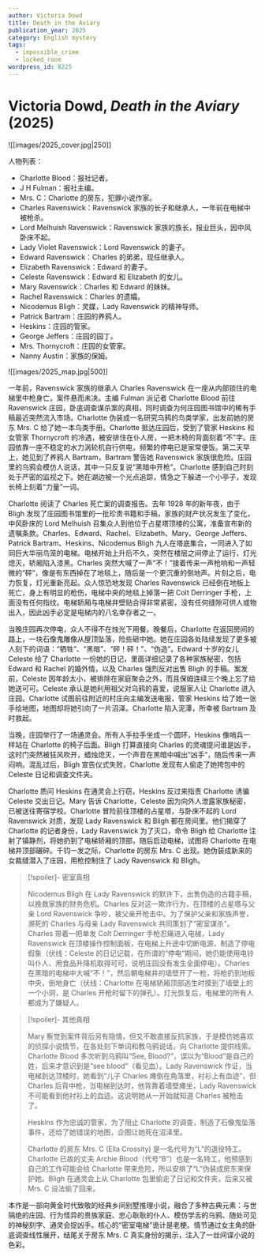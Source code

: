 ```yaml
---
author: Victoria Dowd
title: Death in the Aviary
publication_year: 2025
category: English mystery
tags:
  - impossible_crime
  - locked_room
wordpress_id: 8225
---
```


# Victoria Dowd, <i>Death in the Aviary</i> (2025)

![[images/2025_cover.jpg|250]]

人物列表：
- Charlotte Blood：报社记者。
- J H Fulman：报社主编。
- Mrs. C：Charlotte 的房东，犯罪小说作家。
- Charles Ravenswick：Ravenswick 家族的长子和继承人，一年前在电梯中被枪杀。
- Lord Melhuish Ravenswick：Ravenswick 家族的族长，报业巨头，因中风卧床不起。
- Lady Violet Ravenswick：Lord Ravenswick 的妻子。
- Edward Ravenswick：Charles 的弟弟，现任继承人。
- Elizabeth Ravenswick：Edward 的妻子。
- Celeste Ravenswick：Edward 和 Elizabeth 的女儿。
- Mary Ravenswick：Charles 和 Edward 的妹妹。
- Rachel Ravenswick：Charles 的遗孀。
- Nicodemus Bligh：灵媒，Lady Ravenswick 的精神导师。
- Patrick Bartram：庄园的养鸦人。
- Heskins：庄园的管家。
- George Jeffers：庄园的园丁。
- Mrs. Thornycroft：庄园的女管家。
- Nanny Austin：家族的保姆。

![[images/2025_map.jpg|500]]

一年前，Ravenswick 家族的继承人 Charles Ravenswick 在一座从内部锁住的电梯里中枪身亡，案件悬而未决。主编 Fulman 派记者 Charlotte Blood 前往 Ravenswick 庄园，卧底调查谋杀案的真相，同时调查为何庄园图书馆中的稀有手稿最近突然流入市场。Charlotte 伪装成一名研究乌鸦的鸟类学家，出发前她的房东 Mrs. C 给了她一本鸟类手册。Charlotte 抵达庄园后，受到了管家 Heskins 和女管家 Thornycroft 的冷遇，被安排住在仆人房，一把木椅的背面刻着“不”字。庄园依靠一座不稳定的水力涡轮机自行供电，频繁的停电已是家常便饭。第二天早上，她见到了养鸦人 Bartram，Bartram 警告她 Ravenswick 家族很危险。庄园里的乌鸦会模仿人说话，其中一只反复说“黑暗中开枪”。Charlotte 感到自己时刻处于严密的监视之下。她在湖边被一个光点追踪，情急之下躲进一个小亭子，发现长椅上刻着“力量”一词。

Charlotte 阅读了 Charles 死亡案的调查报告。去年 1928 年的新年夜，由于 Bligh 发现了庄园图书馆里的一批珍贵书籍和手稿，家族的财产状况发生了变化，中风卧床的 Lord Melhuish 召集众人到他位于占星塔顶楼的公寓，准备宣布新的遗嘱条款。Charles、Edward、Rachel、Elizabeth、Mary、George Jeffers、Patrick Bartram、Heskins、Nicodemus Bligh 九人在塔底集合，一同进入了如同巨大华丽鸟笼的电梯。电梯开始上升后不久，突然在楼层之间停止了运行，灯光熄灭，轿厢陷入漆黑。Charles 突然大喊了一声“不！”接着传来一声枪响和一声轻微的“砰”，像是有东西掉在了地毯上，随后是一个更沉重的倒地声。片刻之后，电力恢复，灯光重新亮起。众人惊恐地发现 Charles Ravenswick 已经倒在地板上死亡，身上有明显的枪伤，电梯中央的地毯上掉落一把 Colt Derringer 手枪，上面没有任何指纹。电梯轿厢与电梯井壁贴合得非常紧密，没有任何缝隙可供人或物出入，因此凶手必定是电梯内的八名幸存者之一。

当晚庄园再次停电，众人不得不在烛光下用餐。晚餐后，Charlotte 在返回房间的路上，一块石像鬼雕像从屋顶坠落，险些砸中她。她在庄园各处陆续发现了更多被人刻下的词语：“牺牲”、“黑暗”、“砰！砰！”、“伪造”。Edward 十岁的女儿 Celeste 给了 Charlotte 一份她的日记，里面详细记录了各种家族秘密，包括 Edward 和 Rachel 的婚外情，以及 Charles 强烈反对出售 Bligh 的手稿。案发前，Celeste 因年龄太小，被排除在家庭聚会之外，而且保姆连续三个晚上忘了给她送可可。Celeste 承认是她利用祖父对乌鸦的喜爱，说服家人让 Charlotte 进入庄园。Charlotte 试图前往附近的村庄向主编发送电报，管家 Heskins 给了她一张手绘地图，地图却将她引向了一片沼泽。Charlotte 陷入泥潭，所幸被 Bartram 及时救起。

当晚，庄园举行了一场通灵会。所有人手拉手坐成一个圆环，Heskins 像哨兵一样站在 Charlotte 的椅子后面。Bligh 打算直接向 Charles 的灵魂提问谁是凶手，这时门突然被狂风吹开，蜡烛熄灭，一个声音在黑暗中喊出“凶手”，随后传来一声闷响。混乱过后，Bligh 宣告仪式失败，Charlotte 发现有人偷走了她挎包中的 Celeste 日记和调查文件夹。

Charlotte 质问 Heskins 在通灵会上行窃，Heskins 反过来指责 Charlotte 诱骗 Celeste 交出日记。Mary 告诉 Charlotte，Celeste 因为向外人泄露家族秘密，已被送往寄宿学校。Charlotte 冒险前往顶楼的占星塔，与卧床不起的 Lord Ravenswick 对质，发现 Lady Ravenswick 和 Bligh 都在房间里。他们揭穿了 Charlotte 的记者身份，Lady Ravenswick 为了灭口，命令 Bligh 给 Charlotte 注射了镇静剂，将她扔到了电梯轿厢的顶部，随后启动电梯，试图将 Charlotte 在电梯井顶部碾碎。千钧一发之际，Charlotte 的房东 Mrs. C 出现。她伪装成新来的女裁缝潜入了庄园，用枪控制住了 Lady Ravenswick 和 Bligh。

> [!spoiler]- 密室真相
> 
> Nicodemus Bligh 在 Lady Ravenswick 的默许下，出售伪造的古籍手稿，以挽救家族的财务危机。Charles 反对这一欺诈行为，在顶楼的占星塔与父亲 Lord Ravenswick 争吵，被父亲开枪击中。为了保护父亲和家族声誉，濒死的 Charles 与母亲 Lady Ravenswick 共同策划了“密室谋杀”。Charles 带着一把单发 Colt Derringer 手枪忍痛进入电梯，Lady Ravenswick 在顶楼操作控制面板，在电梯上升途中切断电源，制造了停电假象（伏线：Celeste 的日记记载，在所谓的“停电”期间，她仍能使用电铃叫仆人、用食品升降机取得可可，说明庄园没有发生全面停电）。Charles 在黑暗的电梯中大喊“不！”，然后朝电梯井的墙壁开了一枪，将枪扔到地板中央，倒地身亡（伏线：Charlotte 在电梯轿厢顶部逃生时摸到了墙壁上的一个小洞，是 Charles 开枪时留下的弹孔）。灯光恢复后，电梯里的所有人都成为了嫌疑人。

> [!spoiler]- 其他真相
> 
> Mary 察觉到案件背后另有隐情，但又不敢直接反抗家族，于是模仿她喜欢的侦探小说情节，在各处刻下单词和教乌鸦说话，向 Charlotte 提供线索。Charlotte Blood 多次听到乌鸦叫“See, Blood?”，误以为“Blood”是自己的姓，后来才意识到是“see blood”（看见血）。Lady Ravenswick 作证，当电梯到达顶楼时，她看到“儿子 Charles 瘫倒在角落里，衬衫上有血迹”，但 Charles 后背中枪，当电梯到达时，他背靠着墙壁瘫坐，Lady Ravenswick 不可能看到他衬衫上的血迹。这说明她从一开始就知道 Charles 被枪击了。
> 
> Heskins 作为忠诚的管家，为了阻止 Charlotte 的调查，制造了石像鬼坠落事件，还给了她错误的地图，企图让她死在沼泽里。
> 
> Charlotte 的房东 Mrs. C (Ella Crossity) 是一名代号为“L”的退役特工。Charlotte 已故的丈夫 Archie Blood（代号“B”）也是一名特工，他预感到自己的工作可能会给 Charlotte 带来危险，所以安排了“L”伪装成房东来保护她。Bligh 在通灵会上从 Charlotte 包里偷走了日记和文件夹，后来又被 Mrs. C 设法偷了回来。

本作是一部向黄金时代致敬的经典乡间别墅推理小说，融合了多种古典元素：与世隔绝的庄园、行为怪异的贵族家庭、忠心耿耿的仆人、模仿学舌的乌鸦、随处可见的神秘刻字、通灵会捉凶手。核心的“密室电梯”诡计是老梗。情节通过女主角的卧底调查线性展开，结尾关于房东 Mrs. C 真实身份的揭示，注入了一丝间谍小说的色彩。
